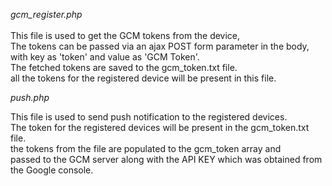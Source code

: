 *gcm_register.php*<br /><br />
This file is used to get the GCM tokens from the device,<br />
The tokens can be passed via an ajax POST form parameter in the body, with key as 'token' and value as 'GCM Token'.<br />
The fetched tokens are saved to the gcm_token.txt file.<br />
all the tokens for the registered device will be present in this file.<br />

*push.php*<br />

This file is used to send push notification to the registered devices.<br />
The token for the registered devices will be present in the gcm_token.txt file.<br />
the tokens from the file are populated to the gcm_token array and <br />
passed to the GCM server along with the API KEY which was obtained from the Google console.<br />

